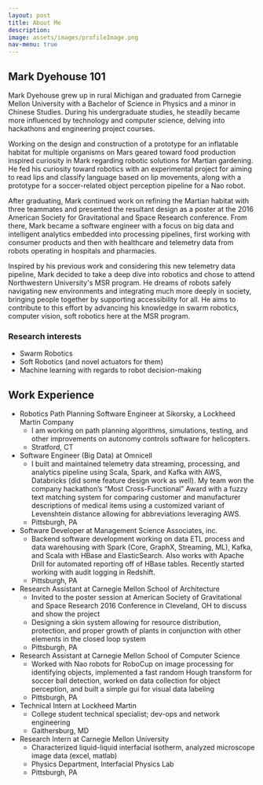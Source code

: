 ```yaml
---
layout: post
title: About Me
description: 
image: assets/images/profileImage.png
nav-menu: true
---
```


## Mark Dyehouse 101

Mark Dyehouse grew up in rural Michigan and graduated from Carnegie Mellon University with a Bachelor of Science in Physics and a minor in Chinese Studies. During his undergraduate studies, he steadily became more influenced by technology and computer science, delving into hackathons and engineering project courses.

Working on the design and construction of a prototype for an inflatable habitat for multiple organisms on Mars geared toward food production inspired curiosity in Mark regarding robotic solutions for Martian gardening. He fed his curiosity toward robotics with an experimental project for aiming to read lips and classify language based on lip movements, along with a prototype for a soccer-related object perception pipeline for a Nao robot.

After graduating, Mark continued work on refining the Martian habitat with three teammates and presented the resultant design as a poster at the 2016 American Society for Gravitational and Space Research conference. From there, Mark became a software engineer with a focus on big data and intelligent analytics embedded into processing pipelines, first working with consumer products and then with healthcare and telemetry data from robots operating in hospitals and pharmacies.

Inspired by his previous work and considering this new telemetry data pipeline, Mark decided to take a deep dive into robotics and chose to attend Northwestern University's MSR program. He dreams of robots safely navigating new environments and integrating much more deeply in society, bringing people together by supporting accessibility for all. He aims to contribute to this effort by advancing his knowledge in swarm robotics, computer vision, soft robotics here at the MSR program.

### Research interests

* Swarm Robotics
* Soft Robotics (and novel actuators for them)
* Machine learning with regards to robot decision-making

## Work Experience
* Robotics Path Planning Software Engineer at Sikorsky, a Lockheed Martin Company
    - I am working on path planning algorithms, simulations, testing, and other improvements on autonomy controls software for helicopters.
    - Stratford, CT
* Software Engineer (Big Data) at Omnicell
    - I built and maintained telemetry data streaming, processing, and analytics pipeline using Scala, Spark, and Kafka with AWS, Databricks (did some feature design work as well). My team won the company hackathon’s “Most Cross-Functional” Award with a fuzzy text matching system for comparing customer and manufacturer descriptions of medical items using a customized variant of Levenshtein distance allowing for abbreviations leveraging AWS.
    - Pittsburgh, PA
* Software Developer at Management Science Associates, inc.
    - Backend software development working on data ETL process and data warehousing with Spark (Core, GraphX, Streaming, ML), Kafka, and Scala with HBase and ElasticSearch. Also works with Apache Drill for automated reporting off of HBase tables. Recently started working with audit logging in Redshift.
    - Pittsburgh, PA
* Research Assistant at Carnegie Mellon School of Architecture
    - Invited to the poster session at American Society of Gravitational and Space Research 2016 Conference in Cleveland, OH to discuss and show the project
    - Designing a skin system allowing for resource distribution, protection, and proper growth of plants in conjunction with other elements in the closed loop system 
    - Pittsburgh, PA
* Research Assistant at Carnegie Mellon School of Computer Science
    - Worked with Nao robots for RoboCup on image processing for identifying objects, implemented a fast random Hough transform for soccer ball detection, worked on data collection for object perception, and built a simple gui for visual data labeling
    - Pittsburgh, PA
* Technical Intern at Lockheed Martin
    - College student technical specialist; dev-ops and network engineering
    - Gaithersburg, MD
* Research Intern at Carnegie Mellon University
    - Characterized liquid-liquid interfacial isotherm, analyzed microscope image data (excel, matlab)
    - Physics Department, Interfacial Physics Lab
    - Pittsburgh, PA
